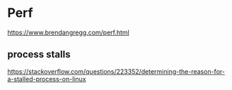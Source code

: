 # Perf

https://www.brendangregg.com/perf.html

## process stalls
https://stackoverflow.com/questions/223352/determining-the-reason-for-a-stalled-process-on-linux
